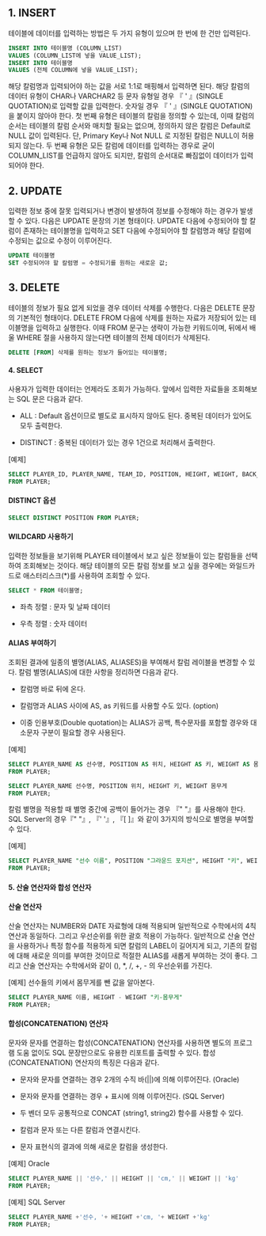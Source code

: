 ## 1. INSERT

테이블에 데이터를 입력하는 방법은 두 가지 유형이 있으며 한 번에 한 건만 입력된다.

```sql
INSERT INTO 테이블명 (COLUMN_LIST)
VALUES (COLUMN_LIST에 넣을 VALUE_LIST);
INSERT INTO 테이블명 
VALUES (전체 COLUMN에 넣을 VALUE_LIST);
```

해당 칼럼명과 입력되어야 하는 값을 서로 1:1로 매핑해서 입력하면 된다. 해당 칼럼의 데이터 유형이 CHAR나 VARCHAR2 등 문자 유형일 경우 『 ' 』(SINGLE QUOTATION)로 입력할 값을 입력한다. 숫자일 경우 『 ' 』(SINGLE QUOTATION)을 붙이지 않아야 한다. 첫 번째 유형은 테이블의 칼럼을 정의할 수 있는데, 이때 칼럼의 순서는 테이블의 칼럼 순서와 매치할 필요는 없으며, 정의하지 않은 칼럼은 Default로 NULL 값이 입력된다. 단, Primary Key나 Not NULL 로 지정된 칼럼은 NULL이 허용되지 않는다. 두 번째 유형은 모든 칼럼에 데이터를 입력하는 경우로 굳이 COLUMN_LIST를 언급하지 않아도 되지만, 칼럼의 순서대로 빠짐없이 데이터가 입력되어야 한다.

## 2. UPDATE

입력한 정보 중에 잘못 입력되거나 변경이 발생하여 정보를 수정해야 하는 경우가 발생할 수 있다. 다음은 UPDATE 문장의 기본 형태이다. UPDATE 다음에 수정되어야 할 칼럼이 존재하는 테이블명을 입력하고 SET 다음에 수정되어야 할 칼럼명과 해당 칼럼에 수정되는 값으로 수정이 이루어진다.

```sql
UPDATE 테이블명 
SET 수정되어야 할 칼럼명 = 수정되기를 원하는 새로운 값;
```

## 3. DELETE

테이블의 정보가 필요 없게 되었을 경우 데이터 삭제를 수행한다. 다음은 DELETE 문장의 기본적인 형태이다. DELETE FROM 다음에 삭제를 원하는 자료가 저장되어 있는 테이블명을 입력하고 실행한다. 이때 FROM 문구는 생략이 가능한 키워드이며, 뒤에서 배울 WHERE 절을 사용하지 않는다면 테이블의 전체 데이터가 삭제된다.

```sql
DELETE [FROM] 삭제를 원하는 정보가 들어있는 테이블명;
```

#### 4. SELECT

사용자가 입력한 데이터는 언제라도 조회가 가능하다. 앞에서 입력한 자료들을 조회해보는 SQL 문은 다음과 같다.

- ALL : Default 옵션이므로 별도로 표시하지 않아도 된다. 중복된 데이터가 있어도 모두 출력한다.
  
- DISTINCT : 중복된 데이터가 있는 경우 1건으로 처리해서 출력한다.
  

[예제]

```sql
SELECT PLAYER_ID, PLAYER_NAME, TEAM_ID, POSITION, HEIGHT, WEIGHT, BACK_NO 
FROM PLAYER;
```

#### DISTINCT 옵션

```sql
SELECT DISTINCT POSITION FROM PLAYER;
```

#### WILDCARD 사용하기

입력한 정보들을 보기위해 PLAYER 테이블에서 보고 싶은 정보들이 있는 칼럼들을 선택하여 조회해보는 것이다. 해당 테이블의 모든 칼럼 정보를 보고 싶을 경우에는 와일드카드로 애스터리스크(*)를 사용하여 조회할 수 있다.

```sql
SELECT * FROM 테이블명;
```

- 좌측 정렬 : 문자 및 날짜 데이터
  
- 우측 정렬 : 숫자 데이터
  

#### ALIAS 부여하기

조회된 결과에 일종의 별명(ALIAS, ALIASES)을 부여해서 칼럼 레이블을 변경할 수 있다. 칼럼 별명(ALIAS)에 대한 사항을 정리하면 다음과 같다.

- 칼럼명 바로 뒤에 온다.
  
- 칼럼명과 ALIAS 사이에 AS, as 키워드를 사용할 수도 있다. (option)
  
- 이중 인용부호(Double quotation)는 ALIAS가 공백, 특수문자를 포함할 경우와 대소문자 구분이 필요할 경우 사용된다.
  

[예제]

```sql
SELECT PLAYER_NAME AS 선수명, POSITION AS 위치, HEIGHT AS 키, WEIGHT AS 몸무게 
FROM PLAYER;
```

```sql
SELECT PLAYER_NAME 선수명, POSITION 위치, HEIGHT 키, WEIGHT 몸무게 
FROM PLAYER;
```

칼럼 별명을 적용할 때 별명 중간에 공백이 들어가는 경우 『" "』를 사용해야 한다. SQL Server의 경우『" "』, 『' '』, 『[ ]』와 같이 3가지의 방식으로 별명을 부여할 수 있다.

[예제]

```sql
SELECT PLAYER_NAME "선수 이름", POSITION "그라운드 포지션", HEIGHT "키", WEIGHT "몸무게" 
FROM PLAYER;
```

#### 5. 산술 연산자와 합성 연산자

#### 산술 연산자

산술 연산자는 NUMBER와 DATE 자료형에 대해 적용되며 일반적으로 수학에서의 4칙 연산과 동일하다. 그리고 우선순위를 위한 괄호 적용이 가능하다. 일반적으로 산술 연산을 사용하거나 특정 함수를 적용하게 되면 칼럼의 LABEL이 길어지게 되고, 기존의 칼럼에 대해 새로운 의미를 부여한 것이므로 적절한 ALIAS를 새롭게 부여하는 것이 좋다. 그리고 산술 연산자는 수학에서와 같이 (), *, /, +, - 의 우선순위를 가진다.

[예제] 선수들의 키에서 몸무게를 뺀 값을 알아본다.

```sql
SELECT PLAYER_NAME 이름, HEIGHT - WEIGHT "키-몸무게" 
FROM PLAYER;
```

#### 합성(CONCATENATION) 연산자

문자와 문자를 연결하는 합성(CONCATENATION) 연산자를 사용하면 별도의 프로그램 도움 없이도 SQL 문장만으로도 유용한 리포트를 출력할 수 있다. 합성(CONCATENATION) 연산자의 특징은 다음과 같다.

- 문자와 문자를 연결하는 경우 2개의 수직 바(||)에 의해 이루어진다. (Oracle)
  
- 문자와 문자를 연결하는 경우 + 표시에 의해 이루어진다. (SQL Server)
  
- 두 벤더 모두 공통적으로 CONCAT (string1, string2) 함수를 사용할 수 있다.
  
- 칼럼과 문자 또는 다른 칼럼과 연결시킨다.
  
- 문자 표현식의 결과에 의해 새로운 칼럼을 생성한다.
  

[예제] Oracle

```sql
SELECT PLAYER_NAME || '선수,' || HEIGHT || 'cm,' || WEIGHT || 'kg' 
FROM PLAYER;
```

[예제] SQL Server

```sql
SELECT PLAYER_NAME +'선수, '+ HEIGHT +'cm, '+ WEIGHT +'kg'
FROM PLAYER;
```
